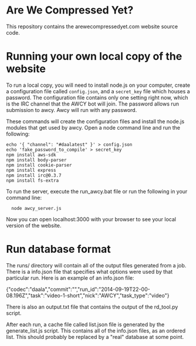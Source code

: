 Are We Compressed Yet?
====
This repository contains the arewecompressedyet.com website source code.

Running your own local copy of the website
===
To run a local copy, you will need to install node.js on your computer, create a configuration
file called `config.json`, and a `secret_key` file which houses a password. The configuration
file contains only one setting right now, which is the IRC channel that the AWCY bot will join. The
password allows run submission to awcy. Awcy will run with any password.

These commands will create the configuration files and install the node.js modules that get used by
awcy. Open a node command line and run the following:

```
echo '{ "channel": "#daalatest" }' > config.json
echo 'fake_password_to_compile' > secret_key
npm install aws-sdk
npm install body-parser
npm install cookie-parser
npm install express
npm install irc@0.3.7
npm install fs-extra
```

To run the server, execute the run_awcy.bat file
or run the following in your command line:
```
  node awcy_server.js
```
Now you can open localhost:3000 with your browser to see your local version of the website.

Run database format
===
The runs/ directory will contain all of the output files generated from a job. There is a info.json file that specifies what options were used by that particular run. Here is an example of an info.json file:

  {"codec":"daala","commit":"","run_id":"2014-09-19T22-00-08.196Z","task":"video-1-short","nick":"AWCY","task_type":"video"}

There is also an output.txt file that contains the output of the rd_tool.py script.

After each run, a cache file called list.json file is generated by the generate_list.js script. This contains all of the info.json files, as an ordered list. This should probably be replaced by a "real" database at some point.
